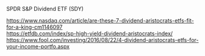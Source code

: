 
SPDR S&P Dividend ETF (SDY)







https://www.nasdaq.com/article/are-these-7-dividend-aristocrats-etfs-fit-for-a-king-cm1146097    
https://etfdb.com/index/sp-high-yield-dividend-aristocrats-index/    
https://www.fool.com/investing/2016/08/22/4-dividend-aristocrats-etfs-for-your-income-portfo.aspx   
